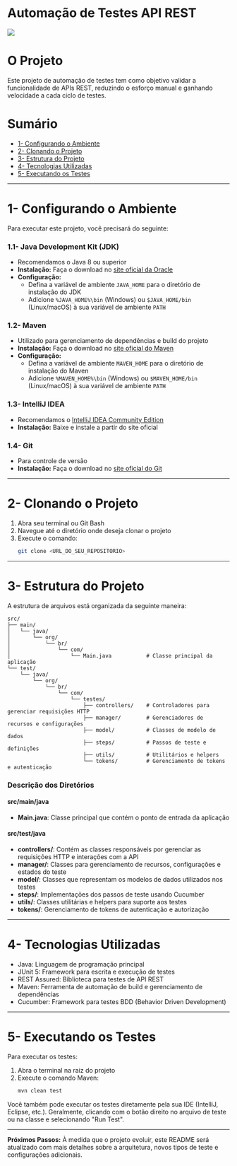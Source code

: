 # Automação de Testes API REST

![](.gitbucket/images/banner.png)

# O Projeto
Este projeto de automação de testes tem como objetivo validar a funcionalidade de APIs REST, reduzindo o esforço manual e ganhando velocidade a cada ciclo de testes.

# Sumário

- [1- Configurando o Ambiente](#1--configurando-o-ambiente)
- [2- Clonando o Projeto](#2--clonando-o-projeto)
- [3- Estrutura do Projeto](#3--estrutura-do-projeto)
- [4- Tecnologias Utilizadas](#4--tecnologias-utilizadas)
- [5- Executando os Testes](#5--executando-os-testes)

---

<h1><a name="1--configurando-o-ambiente"></a>1- Configurando o Ambiente</h1>

Para executar este projeto, você precisará do seguinte:

### 1.1- Java Development Kit (JDK)
- Recomendamos o Java 8 ou superior
- **Instalação:** Faça o download no [site oficial da Oracle](https://www.oracle.com/br/java/technologies/javase/javase-jdk8-downloads.html)
- **Configuração:**
    - Defina a variável de ambiente `JAVA_HOME` para o diretório de instalação do JDK
    - Adicione `%JAVA_HOME%\bin` (Windows) ou `$JAVA_HOME/bin` (Linux/macOS) à sua variável de ambiente `PATH`

### 1.2- Maven
- Utilizado para gerenciamento de dependências e build do projeto
- **Instalação:** Faça o download no [site oficial do Maven](https://maven.apache.org/download.cgi)
- **Configuração:**
    - Defina a variável de ambiente `MAVEN_HOME` para o diretório de instalação do Maven
    - Adicione `%MAVEN_HOME%\bin` (Windows) ou `$MAVEN_HOME/bin` (Linux/macOS) à sua variável de ambiente `PATH`

### 1.3- IntelliJ IDEA
- Recomendamos o [IntelliJ IDEA Community Edition](https://www.jetbrains.com/pt-br/idea/download)
- **Instalação:** Baixe e instale a partir do site oficial

### 1.4- Git
- Para controle de versão
- **Instalação:** Faça o download no [site oficial do Git](https://git-scm.com/downloads)

---

<h1><a name="2--clonando-o-projeto"></a>2- Clonando o Projeto</h1>

1. Abra seu terminal ou Git Bash
2. Navegue até o diretório onde deseja clonar o projeto
3. Execute o comando:
    ```bash
    git clone <URL_DO_SEU_REPOSITORIO>
    ```

---

<h1><a name="3--estrutura-do-projeto"></a>3- Estrutura do Projeto</h1>

A estrutura de arquivos está organizada da seguinte maneira:

```
src/
├── main/
│   └── java/
│       └── org/
│           └── br/
│               └── com/
│                   └── Main.java           # Classe principal da aplicação
└── test/
    └── java/
        └── org/
            └── br/
                └── com/
                    └── testes/
                        ├── controllers/    # Controladores para gerenciar requisições HTTP
                        ├── manager/        # Gerenciadores de recursos e configurações
                        ├── model/          # Classes de modelo de dados
                        ├── steps/          # Passos de teste e definições
                        ├── utils/          # Utilitários e helpers
                        └── tokens/         # Gerenciamento de tokens e autenticação
```

### Descrição dos Diretórios

#### src/main/java
- **Main.java**: Classe principal que contém o ponto de entrada da aplicação

#### src/test/java
- **controllers/**: Contém as classes responsáveis por gerenciar as requisições HTTP e interações com a API
- **manager/**: Classes para gerenciamento de recursos, configurações e estados do teste
- **model/**: Classes que representam os modelos de dados utilizados nos testes
- **steps/**: Implementações dos passos de teste usando Cucumber
- **utils/**: Classes utilitárias e helpers para suporte aos testes
- **tokens/**: Gerenciamento de tokens de autenticação e autorização

---

<h1><a name="4--tecnologias-utilizadas"></a>4- Tecnologias Utilizadas</h1>

- Java: Linguagem de programação principal
- JUnit 5: Framework para escrita e execução de testes
- REST Assured: Biblioteca para testes de API REST
- Maven: Ferramenta de automação de build e gerenciamento de dependências
- Cucumber: Framework para testes BDD (Behavior Driven Development)

---

<h1><a name="5--executando-os-testes"></a>5- Executando os Testes</h1>

Para executar os testes:

1. Abra o terminal na raiz do projeto
2. Execute o comando Maven:
    ```bash
    mvn clean test
    ```

Você também pode executar os testes diretamente pela sua IDE (IntelliJ, Eclipse, etc.). Geralmente, clicando com o botão direito no arquivo de teste ou na classe e selecionando "Run Test".

---

**Próximos Passos:**
À medida que o projeto evoluir, este README será atualizado com mais detalhes sobre a arquitetura, novos tipos de teste e configurações adicionais.
